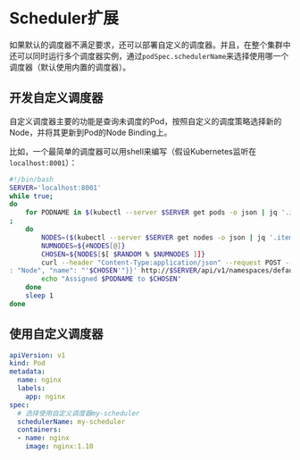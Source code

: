 # Scheduler扩展

如果默认的调度器不满足要求，还可以部署自定义的调度器。并且，在整个集群中还可以同时运行多个调度器实例，通过`podSpec.schedulerName`来选择使用哪一个调度器（默认使用内置的调度器）。

## 开发自定义调度器

自定义调度器主要的功能是查询未调度的Pod，按照自定义的调度策略选择新的Node，并将其更新到Pod的Node Binding上。

比如，一个最简单的调度器可以用shell来编写（假设Kubernetes监听在`localhost:8001`）：

```sh
#!/bin/bash
SERVER='localhost:8001'
while true;
do
    for PODNAME in $(kubectl --server $SERVER get pods -o json | jq '.items[] | select(.spec.schedulerName == "my-scheduler") | select(.spec.nodeName == null) | .metadata.name' | tr -d '"')
;
    do
        NODES=($(kubectl --server $SERVER get nodes -o json | jq '.items[].metadata.name' | tr -d '"'))
        NUMNODES=${#NODES[@]}
        CHOSEN=${NODES[$[ $RANDOM % $NUMNODES ]]}
        curl --header "Content-Type:application/json" --request POST --data '{"apiVersion":"v1", "kind": "Binding", "metadata": {"name": "'$PODNAME'"}, "target": {"apiVersion": "v1", "kind"
: "Node", "name": "'$CHOSEN'"}}' http://$SERVER/api/v1/namespaces/default/pods/$PODNAME/binding/
        echo "Assigned $PODNAME to $CHOSEN"
    done
    sleep 1
done
```

## 使用自定义调度器

```yaml
apiVersion: v1
kind: Pod
metadata:
  name: nginx
  labels:
    app: nginx
spec:
  # 选择使用自定义调度器my-scheduler
  schedulerName: my-scheduler
  containers:
  - name: nginx
    image: nginx:1.10
```

